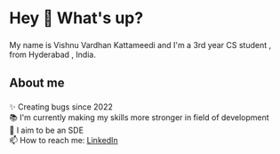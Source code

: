<h1 align="left">Hey 👋 What's up?</h1>

###

<p align="left">My name is Vishnu Vardhan Kattameedi and I'm a 3rd year CS student , from Hyderabad , India.</p>

###

<h2 align="left">About me</h2>

###

<p align="left">✨ Creating bugs since 2022<br>📚 I'm currently making my skills more stronger in field of development<br>🎯 I aim to be an SDE<br>📫 How to reach me: <a href="https://www.linkedin.com/in/vishnuvardhan-kattameedi-b34814258/">LinkedIn</a></p>

###
